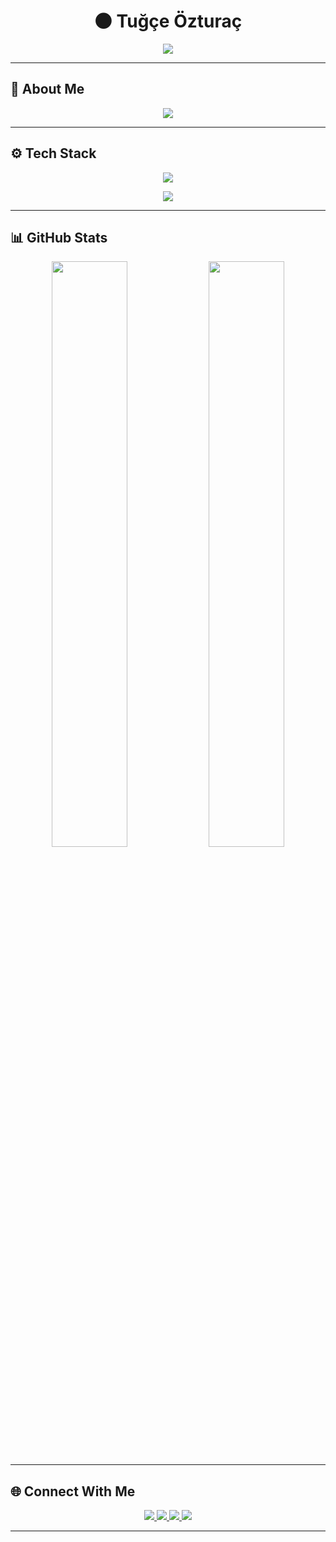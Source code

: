 <!-- Banner -->
<h1 align="center">🌑 Tuğçe Özturaç</h1>


<p align="center">
  <img src="https://media.giphy.com/media/L1R1tvI9svkIWwpVYr/giphy.gif"/>
</p>

---

## 🖤 About Me  
  
<p align="center">
  <img src="https://readme-typing-svg.herokuapp.com?size=22&color=ff4dd2&center=true&vCenter=true&lines=Computer+Engineer;Dumlupınar+University;Mobile+App+Developer;Stand+out+.+Leave+your+mark.+%F0%9F%92%A1" />
</p>     



---

## ⚙️ Tech Stack  

<p align="center">
  <img src="https://skillicons.dev/icons?i=java,kotlin,flutter,dart,cs,mysql" />
</p>
<p align="center">
  <img src="https://skillicons.dev/icons?i=androidstudio,git,github,figma,vscode" />
</p>

---

## 📊 GitHub Stats  

<p align="center">
  <img src="https://github-readme-stats.vercel.app/api?username=tugce-ozturac&show_icons=true&theme=radical&hide_border=true&bg_color=0D1117" width="49%"/>
  <img src="https://github-readme-streak-stats.herokuapp.com/?user=tugce-ozturac&theme=radical&hide_border=true&background=0D1117" width="49%"/>
</p>



---

## 🌐 Connect With Me  

<p align="center">
  <a href="https://www.linkedin.com/in/tu%C4%9F%C3%A7e-%C3%B6ztura%C3%A7-bb520a268/">
    <img src="https://skillicons.dev/icons?i=linkedin" />
  </a>
  <a href="mailto:t.ozturac@gmail.com">
    <img src="https://skillicons.dev/icons?i=gmail" />
  </a>
  <a href="https://instagram.com/heytuces" target="_blank">
    <img src="https://skillicons.dev/icons?i=instagram" />
  </a>
  <a href="https://github.com/tugce-ozturac" target="_blank">
    <img src="https://skillicons.dev/icons?i=github" />
  </a>
</p>

---







